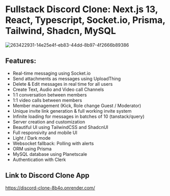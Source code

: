 # Fullstack Discord Clone: Next.js 13, React, Typescript,  Socket.io, Prisma, Tailwind, Shadcn, MySQL

![263422931-14e25e4f-eb83-44dd-8b97-4f2666b89386](https://github.com/konarksharma2001/discord-clone/assets/87274294/4d55db44-a137-40cd-b2ab-442caad3b1c5)

## Features:

* Real-time messaging using Socket.io
* Send attachments as messages using UploadThing
* Delete & Edit messages in real time for all users
* Create Text, Audio and Video call Channels
* 1:1 conversation between members
* 1:1 video calls between members
* Member management (Kick, Role change Guest / Moderator)
* Unique invite link generation & full working invite system
* Infinite loading for messages in batches of 10 (tanstack/query)
* Server creation and customization
* Beautiful UI using TailwindCSS and ShadcnUI
* Full responsivity and mobile UI
* Light / Dark mode
* Websocket fallback: Polling with alerts
* ORM using Prisma
* MySQL database using Planetscale
* Authentication with Clerk

## Link to Discord Clone App
https://discord-clone-8b4o.onrender.com/
